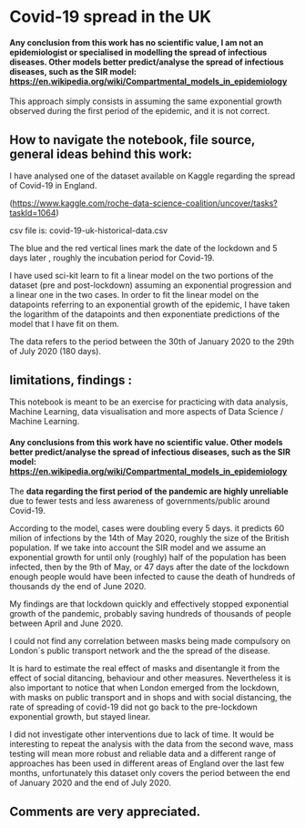 # Covid-19 spread in the UK
#### Any conclusion from this work has no **scientific value**, I am not an epidemiologist or specialised in modelling the spread of infectious diseases. Other models better predict/analyse the spread of infectious diseases, such as the SIR model: https://en.wikipedia.org/wiki/Compartmental_models_in_epidemiology 

This approach simply consists in assuming the same exponential growth observed during the first period of the epidemic, and it is not correct. 

## How to navigate the notebook, file source, general ideas behind this work: 

I have analysed one of the dataset available on Kaggle regarding the spread of Covid-19 in England.

(https://www.kaggle.com/roche-data-science-coalition/uncover/tasks?taskId=1064)

csv file is:   covid-19-uk-historical-data.csv

The blue and the red vertical lines mark the date of the lockdown and 5 days later , roughly the incubation period for Covid-19.

I have used sci-kit learn to fit a linear model on the two portions of the dataset (pre and post-lockdown) assuming an exponential progression and a linear one in the two cases. 
In order to fit the linear model on the datapoints referring to an exponential growth of the epidemic, I have taken the logarithm of the datapoints and then exponentiate predictions of the model that I have fit on them. 

The data refers to the period between the 30th of January 2020 to the 29th of July 2020 (180 days).

## limitations, findings :

This notebook is meant to be an exercise for practicing with data analysis, Machine Learning, data visualisation and more aspects of Data Science / Machine Learning.

#### Any conclusions from this work have no **scientific value**. Other models better predict/analyse the spread of infectious diseases, such as the SIR model: https://en.wikipedia.org/wiki/Compartmental_models_in_epidemiology

The **data regarding the first period of the pandemic are highly unreliable** due to fewer tests and less awareness of governments/public around Covid-19. 


According to the model, cases were doubling every 5 days. it predicts 60 milion of infections by the 14th of May 2020, roughly the size of the British population.
If we take into account the SIR model and we assume an exponential growth for until only (roughly) half of the population has been infected, then by the 9th of May, or 47 days after the date of the lockdown enough people would have been infected to cause the death of hundreds of thousands dy the end of June 2020. 

My findings are that lockdown quickly and effectively stopped exponential growth of the pandemic, probably saving hundreds of thousands of people between April and June 2020. 

I could not find any correlation between masks being made compulsory on London´s public transport network and the the spread of the disease. 

It is hard to estimate the real effect of masks and disentangle it from the effect of social ditancing, behaviour and other measures. 
Nevertheless it is also important to notice that when London emerged from the lockdown, with masks on public transport and in shops and with social distancing, the rate of spreading of covid-19 did not go back to the pre-lockdown exponential growth, but stayed linear.

I did not investigate other interventions due to lack of time. It would be interesting to repeat the analysis with the data from the second wave, mass testing will mean more robust and reliable data and a different range of approaches has been used in different areas of England over the last few months, unfortunately this dataset only covers the period between the end of January 2020 and the end of July 2020. 

## Comments are very appreciated. 

